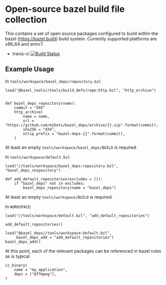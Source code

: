 # Open-source bazel build file collection #

This contains a set of open source packages configured to build within
the bazel (https://bazel.build) build system.  Currently supported
platforms are x86_64 and armv7.

 - travis-ci [![Build Status](https://travis-ci.org/mjbots/bazel_deps.svg?branch=master)](https://travis-ci.org/mjbots/bazel_deps)

## Example Usage ##

In `tools/workspace/bazel_deps/repository.bzl`

```
load("@bazel_tools//tools/build_defs/repo:http.bzl", "http_archive")


def bazel_deps_repository(name):
    commit = "XXX"
    http_archive(
        name = name,
        url = "https://github.com/mjbots/bazel_deps/archive/{}.zip".format(commit),
        sha256 = "XXX",
        strip_prefix = "bazel-deps-{}".format(commit),
    )
```

At least an empty `tools/workspace/bazel_deps/BUILD` is required.

In `tools/workspace/default.bzl`

```
load("//tools/workspace/bazel_deps:repository.bzl", "bazel_deps_respository")

def add_default_repositories(excludes = []):
    if "bazel_deps" not in excludes:
        bazel_deps_repository(name = "bazel_deps")
```

At least an empty `tools/workspace/BUILD` is required.

In `WORKSPACE`:

```
load("//tools/workspace/default.bzl", "add_default_repositories")

add_default_repositories()

load("@bazel_deps//tools/workspace:default.bzl",
     bazel_deps_add = "add_default_repositories")
bazel_deps_add()
```

At this point, each of the relevant packages can be referenced in
bazel rules as is typical:

```
cc_binary(
    name = "my_application",
    deps = ["@ffmpeg"],
)
```
